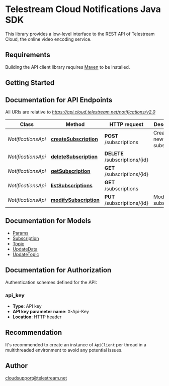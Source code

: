 # Telestream Cloud Notifications Java SDK

This library provides a low-level interface to the REST API of Telestream Cloud, the online video encoding service.

## Requirements

Building the API client library requires [Maven](https://maven.apache.org/) to be installed.

## Getting Started

## Documentation for API Endpoints

All URIs are relative to *https://api.cloud.telestream.net/notifications/v2.0*

Class | Method | HTTP request | Description
------------ | ------------- | ------------- | -------------
*NotificationsApi* | [**createSubscription**](docs/NotificationsApi.md#createSubscription) | **POST** /subscriptions | Create a new subscription
*NotificationsApi* | [**deleteSubscription**](docs/NotificationsApi.md#deleteSubscription) | **DELETE** /subscriptions/{id} | 
*NotificationsApi* | [**getSubscription**](docs/NotificationsApi.md#getSubscription) | **GET** /subscriptions/{id} | 
*NotificationsApi* | [**listSubscriptions**](docs/NotificationsApi.md#listSubscriptions) | **GET** /subscriptions | 
*NotificationsApi* | [**modifySubscription**](docs/NotificationsApi.md#modifySubscription) | **PUT** /subscriptions/{id} | Modify subscription


## Documentation for Models

 - [Params](docs/Params.md)
 - [Subscription](docs/Subscription.md)
 - [Topic](docs/Topic.md)
 - [UpdateData](docs/UpdateData.md)
 - [UpdateTopic](docs/UpdateTopic.md)


## Documentation for Authorization

Authentication schemes defined for the API:
### api_key

- **Type**: API key
- **API key parameter name**: X-Api-Key
- **Location**: HTTP header


## Recommendation

It's recommended to create an instance of `ApiClient` per thread in a multithreaded environment to avoid any potential issues.

## Author

cloudsupport@telestream.net

